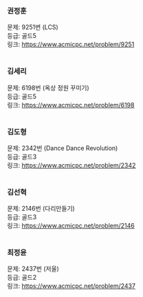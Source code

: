 ### 권정훈
문제: 9251번 (LCS) <br/>
등급: 골드5 <br/>
링크: https://www.acmicpc.net/problem/9251 <br/>
<br/>

### 김세리
문제: 6198번 (옥상 정원 꾸미기) <br/>
등급: 골드5 <br/>
링크: https://www.acmicpc.net/problem/6198 <br/>
<br/>

### 김도형
문제: 2342번 (Dance Dance Revolution) <br/>
등급: 골드3 <br/>
링크: https://www.acmicpc.net/problem/2342 <br/>
<br/>

### 김선혁
문제: 2146번 (다리만들기) <br/>
등급: 골드3 <br/>
링크: https://www.acmicpc.net/problem/2146 <br/>
<br/>

### 최정윤
문제: 2437번 (저울) <br/>
등급: 골드2 <br/>
링크: https://www.acmicpc.net/problem/2437 <br/>
<br/>
